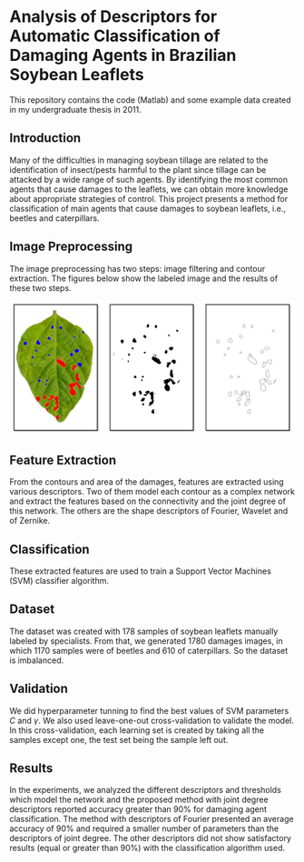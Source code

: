 # Analysis of Descriptors for Automatic Classification of Damaging Agents in Brazilian Soybean Leaflets

This repository contains the code (Matlab) and some example data created in my undergraduate thesis in 2011.

## Introduction
Many of the difficulties in managing soybean tillage are related to the identification of insect/pests harmful to the plant since tillage can be attacked by a wide range of such agents. By identifying the most common agents that cause damages to the leaflets, we can obtain more knowledge about appropriate strategies of control. This project presents a method for classification of main agents that cause damages to soybean leaflets, i.e., beetles and caterpillars.

## Image Preprocessing
The image preprocessing has two steps: image filtering and contour extraction. The figures below show the labeled image and the results of these two steps.

![Preprocessing](preprocessing.png)

## Feature Extraction

From the contours and area of the damages, features are extracted using various descriptors. Two of them model each contour as a complex network and extract the features based on the connectivity and the joint degree of this network. The others are the shape descriptors of Fourier, Wavelet and of Zernike.

## Classification
These extracted features are used to train a Support Vector Machines (SVM) classifier algorithm.

## Dataset

The dataset was created with 178 samples of soybean leaflets manually labeled by specialists. From that, we generated 1780 damages images, in which 1170 samples were of beetles and 610 of caterpillars. So the dataset is imbalanced.

## Validation

We did hyperparameter tunning to find the best values of SVM parameters $C$ and $\gamma$. We also used leave-one-out cross-validation to validate the model. In this cross-validation, each learning set is created by taking all the samples except one, the test set being the sample left out. 

## Results
In the experiments, we analyzed the different descriptors and thresholds which model the network and the proposed method with joint degree descriptors reported accuracy greater than 90% for damaging agent classification. The method with descriptors of Fourier presented an average accuracy of 90% and required a smaller number of parameters than the descriptors of joint degree. The other descriptors did not show satisfactory results (equal or greater than 90%) with the classification algorithm used.
